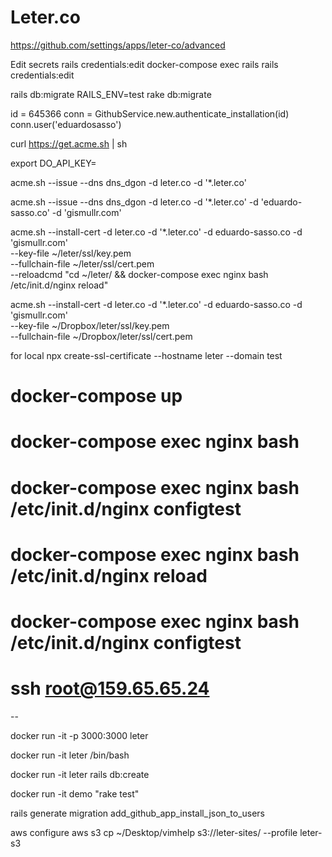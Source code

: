 # Leter.co

https://github.com/settings/apps/leter-co/advanced

Edit secrets
rails credentials:edit
docker-compose exec rails rails credentials:edit

rails db:migrate
RAILS_ENV=test rake db:migrate

id = 645366
conn = GithubService.new.authenticate_installation(id)
conn.user('eduardosasso')

curl https://get.acme.sh | sh

export DO_API_KEY=

acme.sh --issue --dns dns_dgon -d leter.co -d '*.leter.co'

acme.sh --issue --dns dns_dgon -d leter.co -d '*.leter.co' -d 'eduardo-sasso.co' -d 'gismullr.com'

acme.sh --install-cert -d leter.co -d '*.leter.co' -d eduardo-sasso.co -d 'gismullr.com' \
--key-file ~/leter/ssl/key.pem \
--fullchain-file ~/leter/ssl/cert.pem \
--reloadcmd "cd ~/leter/ && docker-compose exec nginx bash /etc/init.d/nginx reload" 


acme.sh --install-cert -d leter.co -d '*.leter.co' -d eduardo-sasso.co -d 'gismullr.com'\
--key-file ~/Dropbox/leter/ssl/key.pem \
--fullchain-file ~/Dropbox/leter/ssl/cert.pem 



for local
npx create-ssl-certificate --hostname leter --domain test


# docker-compose up
# docker-compose exec nginx bash
# docker-compose exec nginx bash /etc/init.d/nginx configtest
# docker-compose exec nginx bash /etc/init.d/nginx reload
# docker-compose exec nginx bash /etc/init.d/nginx configtest
# ssh root@159.65.65.24



--

docker run -it -p 3000:3000 leter

docker run -it leter /bin/bash

docker run -it leter rails db:create




docker run -it demo "rake test"

rails generate migration add_github_app_install_json_to_users

aws configure 
aws s3 cp ~/Desktop/vimhelp s3://leter-sites/ --profile leter-s3


